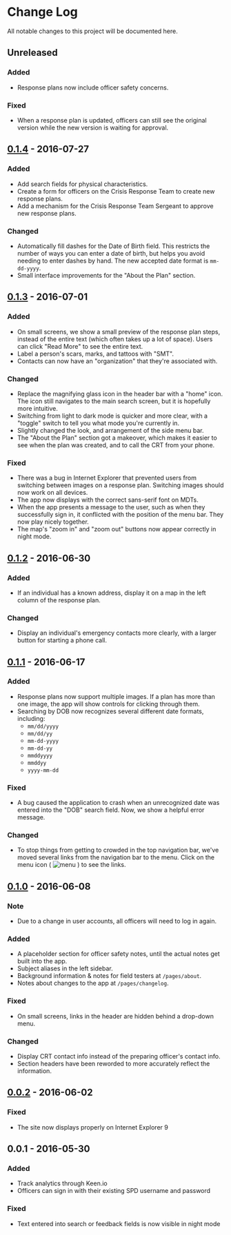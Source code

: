 # Change Log

All notable changes to this project will be documented here.

## Unreleased

### Added

* Response plans now include officer safety concerns.

### Fixed

* When a response plan is updated,
  officers can still see the original version
  while the new version is waiting for approval.

## [0.1.4] - 2016-07-27

### Added

* Add search fields for physical characteristics.
* Create a form for officers on the Crisis Response Team
  to create new response plans.
* Add a mechanism for the Crisis Response Team Sergeant
  to approve new response plans.

### Changed

* Automatically fill dashes for the Date of Birth field.
  This restricts the number of ways you can enter a date of birth,
  but helps you avoid needing to enter dashes by hand.
  The new accepted date format is `mm-dd-yyyy`.
* Small interface improvements for the "About the Plan" section.

## [0.1.3] - 2016-07-01

### Added

* On small screens, we show a small preview of the response plan steps,
  instead of the entire text (which often takes up a lot of space).
  Users can click "Read More" to see the entire text.
* Label a person's scars, marks, and tattoos with "SMT".
* Contacts can now have an "organization" that they're associated with.

### Changed

* Replace the magnifying glass icon in the header bar with a "home" icon.
  The icon still navigates to the main search screen,
  but it is hopefully more intuitive.
* Switching from light to dark mode is quicker and more clear,
  with a "toggle" switch to tell you what mode you're currently in.
* Slightly changed the look, and arrangement of the side menu bar.
* The "About the Plan" section got a makeover,
  which makes it easier to see when the plan was created,
  and to call the CRT from your phone.

### Fixed

* There was a bug in Internet Explorer that prevented users
  from switching between images on a response plan.
  Switching images should now work on all devices.
* The app now displays with the correct sans-serif font on MDTs.
* When the app presents a message to the user,
  such as when they successfully sign in,
  it conflicted with the position of the menu bar.
  They now play nicely together.
* The map's "zoom in" and "zoom out" buttons now appear correctly in night mode.

## [0.1.2] - 2016-06-30

### Added

* If an individual has a known address,
  display it on a map in the left column of the response plan.

### Changed

* Display an individual's emergency contacts more clearly,
  with a larger button for starting a phone call.

## [0.1.1] - 2016-06-17

### Added

* Response plans now support multiple images.
  If a plan has more than one image,
  the app will show controls for clicking through them.
* Searching by DOB now recognizes several different date formats, including:
  - `mm/dd/yyyy`
  - `mm/dd/yy`
  - `mm-dd-yyyy`
  - `mm-dd-yy`
  - `mmddyyyy`
  - `mmddyy`
  - `yyyy-mm-dd`

### Fixed

* A bug caused the application to crash
  when an unrecognized date was entered into the "DOB" search field.
  Now, we show a helpful error message.

### Changed

* To stop things from getting to crowded in the top navigation bar,
  we've moved several links from the navigation bar to the menu.
  Click on the menu icon ( ![menu] )
  to see the links.


[menu]: https://storage.googleapis.com/material-icons/external-assets/v4/icons/svg/ic_menu_black_24px.svg

## [0.1.0] - 2016-06-08

### Note

* Due to a change in user accounts, all officers will need to log in again.

### Added

* A placeholder section for officer safety notes,
  until the actual notes get built into the app.
* Subject aliases in the left sidebar.
* Background information & notes for field testers at `/pages/about`.
* Notes about changes to the app at `/pages/changelog`.

### Fixed

* On small screens, links in the header are hidden behind a drop-down menu.

### Changed

* Display CRT contact info instead of the preparing officer's contact info.
* Section headers have been reworded to more accurately reflect the information.

## [0.0.2] - 2016-06-02

### Fixed

* The site now displays properly on Internet Explorer 9

## 0.0.1 - 2016-05-30

### Added

* Track analytics through Keen.io
* Officers can sign in with their existing SPD username and password

### Fixed

* Text entered into search or feedback fields is now visible in night mode

[Unreleased]: https://github.com/codeforamerica/crisisresponse/compare/v0.1.4...HEAD
[0.1.4]: https://github.com/codeforamerica/crisisresponse/compare/v0.1.3...v0.1.4
[0.1.3]: https://github.com/codeforamerica/crisisresponse/compare/v0.1.2...v0.1.3
[0.1.2]: https://github.com/codeforamerica/crisisresponse/compare/v0.1.1...v0.1.2
[0.1.1]: https://github.com/codeforamerica/crisisresponse/compare/v0.1.0...v0.1.1
[0.1.0]: https://github.com/codeforamerica/crisisresponse/compare/v0.0.2...v0.1.0
[0.0.2]: https://github.com/codeforamerica/crisisresponse/compare/v0.0.1...v0.0.2
